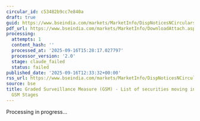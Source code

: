 ```yaml
---
circular_id: c53482b9cc7e840a
draft: true
guid: https://www.bseindia.com/markets/MarketInfo/DispNoticesNCirculars.aspx?Noticeid={7866370C-5748-4361-8861-C4F84093386D}&noticeno=20250916-62&dt=09/16/2025&icount=62&totcount=78&flag=0
pdf_url: https://www.bseindia.com/markets/MarketInfo/DownloadAttach.aspx?id=20250916-62&attachedId=f547915b-540b-44c7-ad68-821e31c9edd2
processing:
  attempts: 1
  content_hash: ''
  processed_at: '2025-09-16T15:28:17.027797'
  processor_version: '2.0'
  stage: claude_failed
  status: failed
published_date: '2025-09-16T12:33:32+00:00'
rss_url: https://www.bseindia.com/markets/MarketInfo/DispNoticesNCirculars.aspx?Noticeid={7866370C-5748-4361-8861-C4F84093386D}&noticeno=20250916-62&dt=09/16/2025&icount=62&totcount=78&flag=0
source: bse
title: Graded Surveillance Measure (GSM) - List of securities moving into their respective
  GSM Stages
---
```


Processing in progress...
